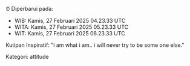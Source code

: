 ⏰ Diperbarui pada:
- WIB: Kamis, 27 Februari 2025 04.23.33 UTC
- WITA: Kamis, 27 Februari 2025 05.23.33 UTC
- WIT: Kamis, 27 Februari 2025 06.23.33 UTC

Kutipan Inspiratif:
"i am what i am.. i will never try to be some one else."


Kategori: attitude

